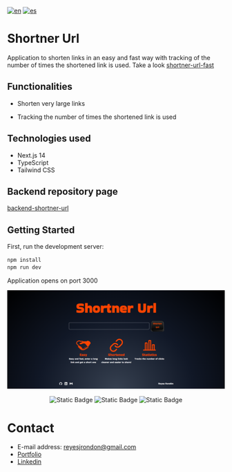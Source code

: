 [![en](https://img.shields.io/badge/lang-en-red.svg)](https://github.com/Reyes1921/shortner-url/blob/main/README.md)
[![es](https://img.shields.io/badge/lang-es-yellow.svg)](https://github.com/Reyes1921/shortner-url/blob/main/README.es.md)

# Shortner Url

Application to shorten links in an easy and fast way with tracking of the number of times the shortened link is used. Take a look [shortner-url-fast](https://shortner-url-fast.vercel.app/)

## Functionalities

- Shorten very large links

- Tracking the number of times the shortened link is used

## Technologies used

- Next.js 14
- TypeScript
- Tailwind CSS

## Backend repository page

[backend-shortner-url](https://github.com/Reyes1921/backend-shortner-url/blob/main/README.md)

## Getting Started

First, run the development server:

```bash
npm install
npm run dev
```

Application opens on port 3000

<img src='./public//wallpaper.webp'>
<div align="center">

![Static Badge](https://img.shields.io/badge/NextJs-000000?style=flat&logo=nextdotjs&logoColor=ffffff)
![Static Badge](https://img.shields.io/badge/TypeScript-3178C6?style=flat&logo=typescript&logoColor=ffffff)
![Static Badge](https://img.shields.io/badge/Tailwind%20CSS-06B6D4?style=flat&logo=tailwindcss&logoColor=ffffff)

</div>

# Contact

- E-mail address: reyesjrondon@gmail.com
- [Portfolio](https://reyesrondon.vercel.app/)
- [Linkedin](https://www.linkedin.com/in/reyes-rondon/?locale=en_US)

